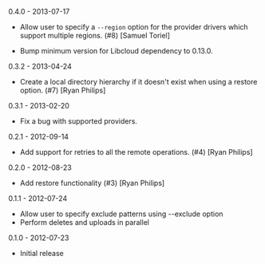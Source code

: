 0.4.0 - 2013-07-17

* Allow user to specify a `--region` option for the provider drivers which
  support multiple regions. (#8)
  [Samuel Toriel]

* Bump minimum version for Libcloud dependency to 0.13.0.

0.3.2 - 2013-04-24

* Create a local directory hierarchy if it doesn't exist when using a restore
  option. (#7)
  [Ryan Philips]

0.3.1 - 2013-02-20

* Fix a bug with supported providers.

0.2.1 - 2012-09-14

* Add support for retries to all the remote operations. (#4)
  [Ryan Philips]

0.2.0 - 2012-08-23

* Add restore functionality (#3)
 [Ryan Philips]

0.1.1 - 2012-07-24

* Allow user to specify exclude patterns using --exclude option
* Perform deletes and uploads in parallel

0.1.0 - 2012-07-23

* Initial release
